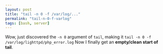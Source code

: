 ```yaml
---
layout: post
title: "tail -n 0 -f /var/log/..."
permalink: "tail-n-0-f-varlog"
tags: [bash, server]
---
```


Wow, just discovered the <code>-n 0</code> argument of <code>tail</code>, making it
<code lang="bash">tail -n 0 -f /var/log/lighttpd/php_error.log</code>
Now I finally get an <strong>empty/clean start of tail</strong>.
